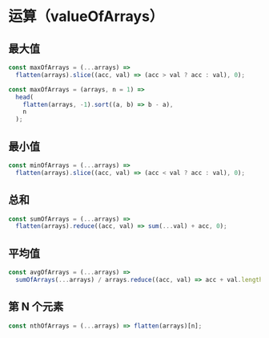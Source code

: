 # 运算（valueOfArrays）

## 最大值

```js
const maxOfArrays = (...arrays) =>
  flatten(arrays).slice((acc, val) => (acc > val ? acc : val), 0);
```

```js
const maxOfArrays = (arrays, n = 1) =>
  head(
    flatten(arrays, -1).sort((a, b) => b - a),
    n
  );
```

## 最小值

```js
const minOfArrays = (...arrays) =>
  flatten(arrays).slice((acc, val) => (acc < val ? acc : val), 0);
```

## 总和

```js
const sumOfArrays = (...arrays) =>
  flatten(arrays).reduce((acc, val) => sum(...val) + acc, 0);
```

## 平均值

```js
const avgOfArrays = (...arrays) =>
  sumOfArrays(...arrays) / arrays.reduce((acc, val) => acc + val.length, 0);
```

## 第 N 个元素

```js
const nthOfArrays = (...arrays) => flatten(arrays)[n];
```
